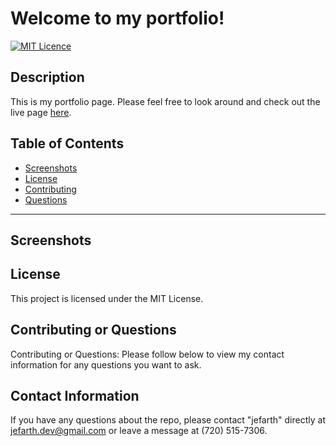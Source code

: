# Welcome to my portfolio!
  [![MIT Licence](https://badges.frapsoft.com/os/mit/mit.png?v=103)](https://opensource.org/licenses/mit-license.php)

  ## Description
This is my portfolio page. Please feel free to look around and check out the live page [here]().

<!-- ![Preview](./assests/images/port-top.png) -->

## Table of Contents 
* [Screenshots](#screenshots)
* [License](#license)
* [Contributing](#contributing)
* [Questions](#questions)

***
## Screenshots
<!-- ![Preview](./assests/images/port-about.png)

![Preview](./assests/images/port-project.png)

![Preview](./assests/images/port-bottom.png) -->

## License
This project is licensed under the MIT License.

## Contributing or Questions
Contributing or Questions: Please follow below to view my contact information for any questions you want to ask.

## Contact Information
If you have any questions about the repo, please contact "jefarth" directly at jefarth.dev@gmail.com or leave a message at (720) 515-7306‬.